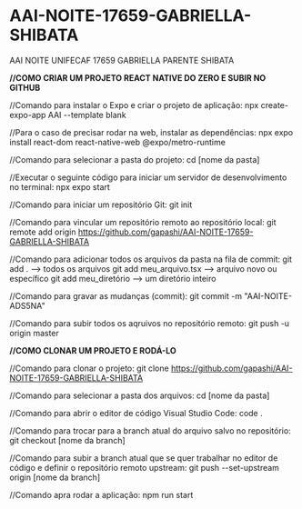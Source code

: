 # AAI-NOITE-17659-GABRIELLA-SHIBATA
AAI NOITE UNIFECAF 17659 GABRIELLA PARENTE SHIBATA


 **//COMO CRIAR UM PROJETO REACT NATIVE DO ZERO E SUBIR NO GITHUB**

 //Comando para instalar o Expo e criar o projeto de aplicação:
npx create-expo-app AAI --template blank

//Para o caso de precisar rodar na web, instalar as dependências:
npx expo install react-dom react-native-web @expo/metro-runtime

//Comando para selecionar a pasta do projeto:
cd [nome da pasta]

//Executar o seguinte código para iniciar um servidor de desenvolvimento no terminal:
npx expo start

//Comando para iniciar um repositório Git:
git init

//Comando para vincular um repositório remoto ao repositório local:
git remote add origin https://github.com/gapashi/AAI-NOITE-17659-GABRIELLA-SHIBATA

//Comando para adicionar todos os arquivos da pasta na fila de commit:
git add . --> todos os arquivos
git add meu_arquivo.tsx --> arquivo novo ou específico
git add meu_diretório --> um diretório inteiro

//Comando para gravar as mudanças (commit):
git commit -m "AAI-NOITE-ADS5NA"

//Comando para subir todos os aqruivos no repositório remoto:
git push -u origin master

**//COMO CLONAR UM PROJETO E RODÁ-LO**

//Comando para clonar o projeto:
git clone https://github.com/gapashi/AAI-NOITE-17659-GABRIELLA-SHIBATA

//Comando para selecionar a pasta dos arquivos:
cd [nome da pasta]

//Comando para abrir o editor de código Visual Studio Code:
code .

//Comando para trocar para a branch atual do arquivo salvo no repositório:
git checkout [nome da branch]

//Comando para subir a branch atual que se quer trabalhar no editor de código e definir o repositório remoto upstream:
git push --set-upstream origin [nome da branch]

//Comando apra rodar a aplicação:
npm run start


